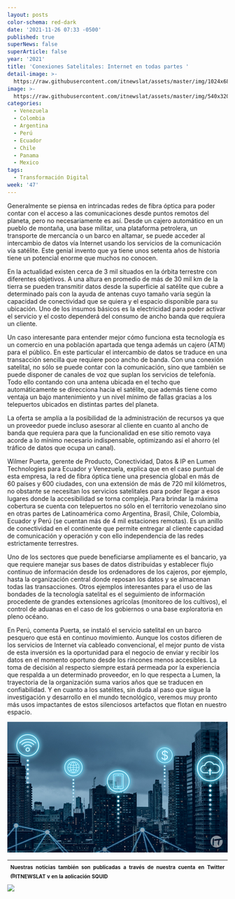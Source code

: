 ```yaml
---
layout: posts
color-schema: red-dark
date: '2021-11-26 07:33 -0500'
published: true
superNews: false
superArticle: false
year: '2021'
title: 'Conexiones Satelitales: Internet en todas partes '
detail-image: >-
  https://raw.githubusercontent.com/itnewslat/assets/master/img/1024x680/ciudades-inteligentes-g.jpg
image: >-
  https://raw.githubusercontent.com/itnewslat/assets/master/img/540x320/ciudades-inteligentes-p.jpg
categories:
  - Venezuela
  - Colombia
  - Argentina
  - Perú
  - Ecuador
  - Chile
  - Panama
  - Mexico
tags:
  - Transformación Digital
week: '47'
---
```

Generalmente se piensa en intrincadas redes de fibra óptica para poder contar con el acceso a las comunicaciones desde puntos remotos del planeta, pero no necesariamente es así. Desde un cajero automático en un pueblo de montaña, una base militar, una plataforma petrolera, un transporte de mercancía o un barco en altamar, se puede acceder al intercambio de datos vía Internet usando los servicios de la comunicación vía satélite. Este genial invento que ya tiene unos setenta años de historia tiene un potencial enorme que muchos no conocen.
 
En la actualidad existen cerca de 3 mil situados en la órbita terrestre con diferentes objetivos. A una altura en promedio de más de 30 mil km de la tierra se pueden transmitir datos desde la superficie al satélite que cubre a determinado país con la ayuda de antenas cuyo tamaño varía según la capacidad de conectividad que se quiera y el espacio disponible para su ubicación. Uno de los insumos básicos es la electricidad para poder activar el servicio y el costo dependerá del consumo de ancho banda que requiera un cliente.
 
Un caso interesante para entender mejor cómo funciona esta tecnología es un comercio en una población apartada que tenga además un cajero (ATM) para el público. En este particular el intercambio de datos se traduce en una transacción sencilla que requiere poco ancho de banda. Con una conexión satelital, no sólo se puede contar con la comunicación, sino que también se puede disponer de canales de voz que suplan los servicios de telefonía. Todo ello contando con una antena ubicada en el techo que automáticamente se direcciona hacia el satélite, que además tiene como ventaja un bajo mantenimiento y un nivel mínimo de fallas gracias a los telepuertos ubicados en distintas partes del planeta.
 
La oferta se amplía a la posibilidad de la administración de recursos ya que un proveedor puede incluso asesorar al cliente en cuanto al ancho de banda que requiera para que la funcionalidad en ese sitio remoto vaya acorde a lo mínimo necesario indispensable, optimizando así el ahorro (el tráfico de datos que ocupa un canal).  
 
Wilmer Puerta, gerente de Producto, Conectividad, Datos & IP en Lumen Technologies para Ecuador y Venezuela, explica que en el caso puntual de esta empresa, la red de fibra óptica tiene una presencia global en más de 60 países y 600 ciudades, con una extensión de más de 720 mil kilómetros, no obstante se necesitan los servicios satelitales para poder llegar a esos lugares donde la accesibilidad se torna compleja. Para brindar la máxima cobertura se cuenta con telepuertos no sólo en el territorio venezolano sino en otras partes de Latinoamérica como Argentina, Brasil, Chile, Colombia, Ecuador y Perú (se cuentan más de 4 mil estaciones remotas). Es un anillo de conectividad en el continente que permite entregar al cliente capacidad de comunicación y operación y con ello independencia de las redes estrictamente terrestres.
 
Uno de los sectores que puede beneficiarse ampliamente es el bancario, ya que requiere manejar sus bases de datos distribuidas y establecer flujo continuo de información desde los ordenadores de los cajeros, por ejemplo, hasta la organización central donde reposan los datos y se almacenan todas las transacciones. Otros ejemplos interesantes para el uso de las bondades de la tecnología satelital es el seguimiento de información procedente de grandes extensiones agrícolas (monitoreo de los cultivos), el control de aduanas en el caso de los gobiernos o una base exploratoria en pleno océano.
 
En Perú, comenta Puerta, se instaló el servicio satelital en un barco pesquero que está en continuo movimiento. Aunque los costos difieren de los servicios de Internet vía cableado convencional, el mejor punto de vista de esta inversión es la oportunidad para el negocio de enviar y recibir los datos en el momento oportuno desde los rincones menos accesibles. La toma de decisión al respecto siempre estará permeada por la experiencia que respalda a un determinado proveedor, en lo que respecta a Lumen, la trayectoria de la organización suma varios años que se traducen en confiabilidad. Y en cuanto a los satélites, sin duda al paso que sigue la investigación y desarrollo en el mundo tecnológico, veremos muy pronto más usos impactantes de estos silenciosos artefactos que flotan en nuestro espacio.

![](https://raw.githubusercontent.com/itnewslat/assets/master/img/540x320/ciudades-inteligentes-p.jpg)

<table style="height: 42px;" width="569">
<tbody>
<tr>
<td style="text-align: justify;"><sub><strong>Nuestras noticias también son publicadas a través de nuestra cuenta en Twitter <a href="https://twitter.com/itnewslat?lang=es">@ITNEWSLAT</a> y en la aplicación <a href="https://squidapp.co/en/">SQUID</a></strong></sub></td>
</tr>
</tbody>
</table>

<img src="https://tracker.metricool.com/c3po.jpg?hash=56f88a41e39ab42c063cc51676587a04"/>